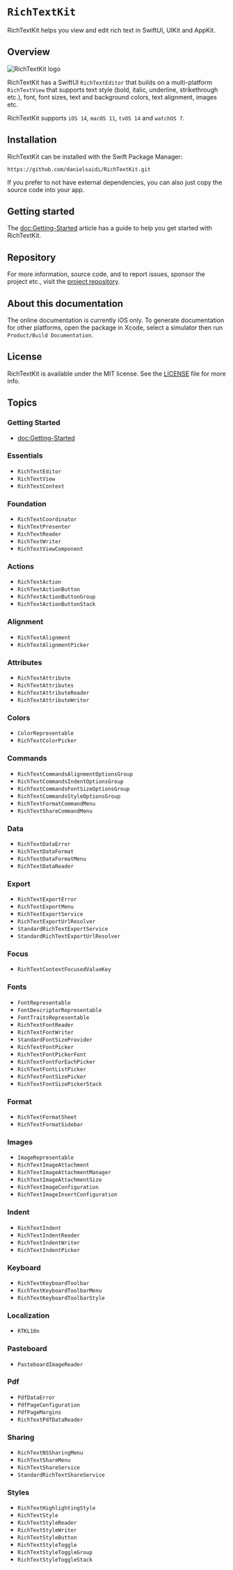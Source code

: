 # ``RichTextKit``

RichTextKit helps you view and edit rich text in SwiftUI, UIKit and AppKit.


## Overview

![RichTextKit logo](Logo.png)

RichTextKit has a SwiftUI `RichTextEditor` that builds on a multi-platform `RichTextView` that supports text style (bold, italic, underline, strikethrough etc.), font, font sizes, text and background colors, text alignment, images etc.

RichTextKit supports `iOS 14`, `macOS 11`, `tvOS 14` and `watchOS 7`.



## Installation

RichTextKit can be installed with the Swift Package Manager:

```
https://github.com/danielsaidi/RichTextKit.git
```

If you prefer to not have external dependencies, you can also just copy the source code into your app.



## Getting started

The <doc:Getting-Started> article has a guide to help you get started with RichTextKit.



## Repository

For more information, source code, and to report issues, sponsor the project etc., visit the [project repository](https://github.com/danielsaidi/RichTextKit).



## About this documentation

The online documentation is currently iOS only. To generate documentation for other platforms, open the package in Xcode, select a simulator then run `Product/Build Documentation`.



## License

RichTextKit is available under the MIT license. See the [LICENSE][License] file for more info.



## Topics

### Getting Started

- <doc:Getting-Started>

### Essentials

- ``RichTextEditor``
- ``RichTextView``
- ``RichTextContext``

### Foundation

- ``RichTextCoordinator``
- ``RichTextPresenter``
- ``RichTextReader``
- ``RichTextWriter``
- ``RichTextViewComponent``

### Actions

- ``RichTextAction``
- ``RichTextActionButton``
- ``RichTextActionButtonGroup``
- ``RichTextActionButtonStack``

### Alignment

- ``RichTextAlignment``
- ``RichTextAlignmentPicker``

### Attributes

- ``RichTextAttribute``
- ``RichTextAttributes``
- ``RichTextAttributeReader``
- ``RichTextAttributeWriter``

### Colors

- ``ColorRepresentable``
- ``RichTextColorPicker``

### Commands

- ``RichTextCommandsAlignmentOptionsGroup``
- ``RichTextCommandsIndentOptionsGroup``
- ``RichTextCommandsFontSizeOptionsGroup``
- ``RichTextCommandsStyleOptionsGroup``
- ``RichTextFormatCommandMenu``
- ``RichTextShareCommandMenu``

### Data

- ``RichTextDataError``
- ``RichTextDataFormat``
- ``RichTextDataFormatMenu``
- ``RichTextDataReader``

### Export

- ``RichTextExportError``
- ``RichTextExportMenu``
- ``RichTextExportService``
- ``RichTextExportUrlResolver``
- ``StandardRichTextExportService``
- ``StandardRichTextExportUrlResolver``

### Focus

- ``RichTextContextFocusedValueKey``

### Fonts

- ``FontRepresentable``
- ``FontDescriptorRepresentable``
- ``FontTraitsRepresentable``
- ``RichTextFontReader``
- ``RichTextFontWriter``
- ``StandardFontSizeProvider``
- ``RichTextFontPicker``
- ``RichTextFontPickerFont``
- ``RichTextFontForEachPicker``
- ``RichTextFontListPicker``
- ``RichTextFontSizePicker``
- ``RichTextFontSizePickerStack``

### Format

- ``RichTextFormatSheet``
- ``RichTextFormatSidebar``

### Images

- ``ImageRepresentable``
- ``RichTextImageAttachment``
- ``RichTextImageAttachmentManager``
- ``RichTextImageAttachmentSize``
- ``RichTextImageConfiguration``
- ``RichTextImageInsertConfiguration``

### Indent

- ``RichTextIndent``
- ``RichTextIndentReader``
- ``RichTextIndentWriter``
- ``RichTextIndentPicker``

### Keyboard

- ``RichTextKeyboardToolbar``
- ``RichTextKeyboardToolbarMenu``
- ``RichTextKeyboardToolbarStyle``

### Localization

- ``RTKL10n``

### Pasteboard

- ``PasteboardImageReader``

### Pdf

- ``PdfDataError``
- ``PdfPageConfiguration``
- ``PdfPageMargins``
- ``RichTextPdfDataReader``

### Sharing

- ``RichTextNSSharingMenu``
- ``RichTextShareMenu``
- ``RichTextShareService``
- ``StandardRichTextShareService``

### Styles

- ``RichTextHighlightingStyle``
- ``RichTextStyle``
- ``RichTextStyleReader``
- ``RichTextStyleWriter``
- ``RichTextStyleButton``
- ``RichTextStyleToggle``
- ``RichTextStyleToggleGroup``
- ``RichTextStyleToggleStack``



[License]: https://github.com/danielsaidi/RichTextKit/blob/master/LICENSE

